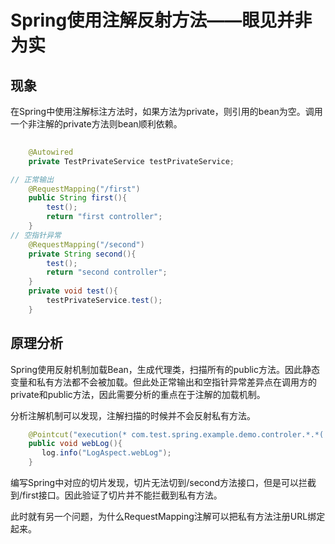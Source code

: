 # Spring使用注解反射方法——眼见并非为实

## 现象

在Spring中使用注解标注方法时，如果方法为private，则引用的bean为空。调用一个非注解的private方法则bean顺利依赖。

~~~java
    
	@Autowired
    private TestPrivateService testPrivateService;

// 正常输出
    @RequestMapping("/first")
    public String first(){
        test();
        return "first controller";
    }
// 空指针异常
    @RequestMapping("/second")
    private String second(){
        test();
        return "second controller";
    }
    private void test(){
        testPrivateService.test();
    }
~~~

## 原理分析

Spring使用反射机制加载Bean，生成代理类，扫描所有的public方法。因此静态变量和私有方法都不会被加载。但此处正常输出和空指针异常差异点在调用方的private和public方法，因此需要分析的重点在于注解的加载机制。

分析注解机制可以发现，注解扫描的时候并不会反射私有方法。

~~~java
    @Pointcut("execution(* com.test.spring.example.demo.controler.*.*(..))")
    public void webLog(){
       log.info("LogAspect.webLog");
    }
~~~

编写Spring中对应的切片发现，切片无法切到/second方法接口，但是可以拦截到/first接口。因此验证了切片并不能拦截到私有方法。

此时就有另一个问题，为什么RequestMapping注解可以把私有方法注册URL绑定起来。